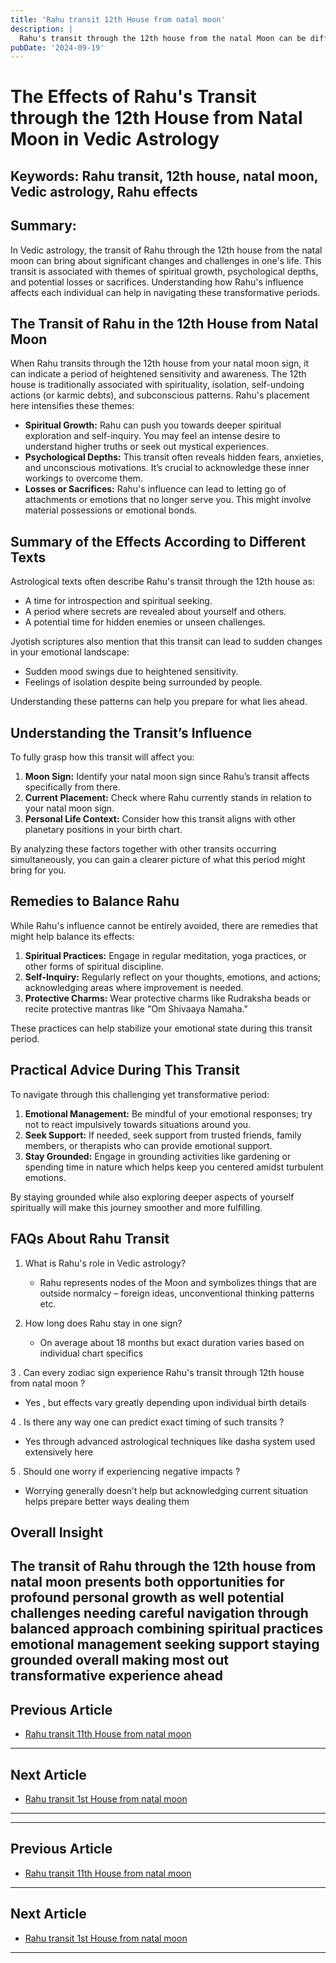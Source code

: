 ```yaml
---
title: 'Rahu transit 12th House from natal moon'
description: |
  Rahu's transit through the 12th house from the natal Moon can be difficult, leading to financial losses, health problems, and mental stress. The individual may face heavy expenditures, property losses, and potential diseases.
pubDate: '2024-09-19'
---
```


# The Effects of Rahu's Transit through the 12th House from Natal Moon in Vedic Astrology

## Keywords: Rahu transit, 12th house, natal moon, Vedic astrology, Rahu effects

## Summary:
In Vedic astrology, the transit of Rahu through the 12th house from the natal moon can bring about significant changes and challenges in one's life. This transit is associated with themes of spiritual growth, psychological depths, and potential losses or sacrifices. Understanding how Rahu's influence affects each individual can help in navigating these transformative periods.

## The Transit of Rahu in the 12th House from Natal Moon

When Rahu transits through the 12th house from your natal moon sign, it can indicate a period of heightened sensitivity and awareness. The 12th house is traditionally associated with spirituality, isolation, self-undoing actions (or karmic debts), and subconscious patterns. Rahu's placement here intensifies these themes:

- **Spiritual Growth:** Rahu can push you towards deeper spiritual exploration and self-inquiry. You may feel an intense desire to understand higher truths or seek out mystical experiences.
- **Psychological Depths:** This transit often reveals hidden fears, anxieties, and unconscious motivations. It’s crucial to acknowledge these inner workings to overcome them.
- **Losses or Sacrifices:** Rahu's influence can lead to letting go of attachments or emotions that no longer serve you. This might involve material possessions or emotional bonds.

## Summary of the Effects According to Different Texts

Astrological texts often describe Rahu's transit through the 12th house as:

- A time for introspection and spiritual seeking.
- A period where secrets are revealed about yourself and others.
- A potential time for hidden enemies or unseen challenges.

Jyotish scriptures also mention that this transit can lead to sudden changes in your emotional landscape:

- Sudden mood swings due to heightened sensitivity.
- Feelings of isolation despite being surrounded by people.

Understanding these patterns can help you prepare for what lies ahead.

## Understanding the Transit’s Influence

To fully grasp how this transit will affect you:

1. **Moon Sign:** Identify your natal moon sign since Rahu’s transit affects specifically from there.
2. **Current Placement:** Check where Rahu currently stands in relation to your natal moon sign.
3. **Personal Life Context:** Consider how this transit aligns with other planetary positions in your birth chart.

By analyzing these factors together with other transits occurring simultaneously, you can gain a clearer picture of what this period might bring for you.

## Remedies to Balance Rahu

While Rahu's influence cannot be entirely avoided, there are remedies that might help balance its effects:

1. **Spiritual Practices:** Engage in regular meditation, yoga practices, or other forms of spiritual discipline.
2. **Self-Inquiry:** Regularly reflect on your thoughts, emotions, and actions; acknowledging areas where improvement is needed.
3. **Protective Charms:** Wear protective charms like Rudraksha beads or recite protective mantras like "Om Shivaaya Namaha."

These practices can help stabilize your emotional state during this transit period.

## Practical Advice During This Transit

To navigate through this challenging yet transformative period:

1. **Emotional Management:** Be mindful of your emotional responses; try not to react impulsively towards situations around you.
2. **Seek Support:** If needed, seek support from trusted friends, family members, or therapists who can provide emotional support.
3. **Stay Grounded:** Engage in grounding activities like gardening or spending time in nature which helps keep you centered amidst turbulent emotions.

By staying grounded while also exploring deeper aspects of yourself spiritually will make this journey smoother and more fulfilling.

## FAQs About Rahu Transit

1. What is Rahu's role in Vedic astrology?
   - Rahu represents nodes of the Moon and symbolizes things that are outside normalcy – foreign ideas, unconventional thinking patterns etc.

2. How long does Rahu stay in one sign?
   - On average about 18 months but exact duration varies based on individual chart specifics

3 . Can every zodiac sign experience Rahu's transit through 12th house from natal moon ?
   - Yes , but effects vary greatly depending upon individual birth details

4 . Is there any way one can predict exact timing of such transits ?
   - Yes through advanced astrological techniques like dasha system used extensively here 

5 . Should one worry if experiencing negative impacts ?
   - Worrying generally doesn’t help but acknowledging current situation helps prepare better ways dealing them 

## Overall Insight

The transit of Rahu through the 12th house from natal moon presents both opportunities for profound personal growth as well potential challenges needing careful navigation through balanced approach combining spiritual practices emotional management seeking support staying grounded overall making most out transformative experience ahead
---

## Previous Article
- [Rahu transit 11th House from natal moon](200811_Rahu_transit_11th_House_from_natal_moon.md)

---

## Next Article
- [Rahu transit 1st House from natal moon](200801_Rahu_transit_1st_House_from_natal_moon.md)

---
---

## Previous Article
- [Rahu transit 11th House from natal moon](200811_Rahu_transit_11th_House_from_natal_moon.md)

---

## Next Article
- [Rahu transit 1st House from natal moon](200801_Rahu_transit_1st_House_from_natal_moon.md)

---
